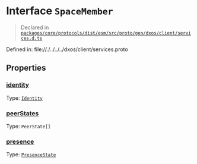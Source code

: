 # Interface `SpaceMember`
> Declared in [`packages/core/protocols/dist/esm/src/proto/gen/dxos/client/services.d.ts`]()

Defined in:
   file://./../../../dxos/client/services.proto
## Properties
### [identity]()
Type: <code>[Identity](/api/@dxos/client/interfaces/Identity)</code>



### [peerStates]()
Type: <code>PeerState[]</code>



### [presence]()
Type: <code>[PresenceState](/api/@dxos/client/enums#PresenceState)</code>



    